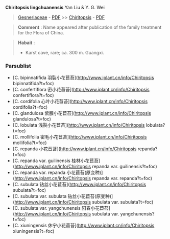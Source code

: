  **Chiritopsis lingchuanensis** Yan Liu & Y. G. Wei

> [Gesneriaceae](http://www.iplant.cn/info/Gesneriaceae?t=foc) - [PDF](http://www.iplant.cn/foc/pdf/Gesneriaceae.pdf) >> [Chiritopsis](http://www.iplant.cn/info/Chiritopsis?t=foc) - [PDF](http://www.iplant.cn/foc/pdf/Chiritopsis.pdf)

> **Comment** : 
> Name appeared after publication of the family treatment for the Flora of China.

> **Habait** : 
>* Karst cave, rare; ca. 300 m. Guangxi.

### Parsublist

* [C.  bipinnatifida  羽裂小花苣苔](http://www.iplant.cn/info/Chiritopsis bipinnatifida?t=foc)
* [C.  confertiflora  密小花苣苔](http://www.iplant.cn/info/Chiritopsis confertiflora?t=foc)
* [C.  cordifolia  心叶小花苣苔](http://www.iplant.cn/info/Chiritopsis cordifolia?t=foc)
* [C.  glandulosa  紫腺小花苣苔](http://www.iplant.cn/info/Chiritopsis glandulosa?t=foc)
* [C.  lobulata  浅裂小花苣苔](http://www.iplant.cn/info/Chiritopsis lobulata?t=foc)
* [C.  mollifolia  密毛小花苣苔](http://www.iplant.cn/info/Chiritopsis mollifolia?t=foc)
* [C.  repanda  小花苣苔](http://www.iplant.cn/info/Chiritopsis repanda?t=foc)
* [C.  repanda var. guilinensis  桂林小花苣苔](http://www.iplant.cn/info/Chiritopsis repanda var. guilinensis?t=foc)
* [C.  repanda var. repanda  小花苣苔(原变种)](http://www.iplant.cn/info/Chiritopsis repanda var. repanda?t=foc)
* [C.  subulata  钻丝小花苣苔](http://www.iplant.cn/info/Chiritopsis subulata?t=foc)
* [C.  subulata var. subulata  钻丝小花苣苔(原变种)](http://www.iplant.cn/info/Chiritopsis subulata var. subulata?t=foc)
* [C.  subulata var. yangchunensis  阳春小花苣苔](http://www.iplant.cn/info/Chiritopsis subulata var. yangchunensis?t=foc)
* [C.  xiuningensis  休宁小花苣苔](http://www.iplant.cn/info/Chiritopsis xiuningensis?t=foc)
